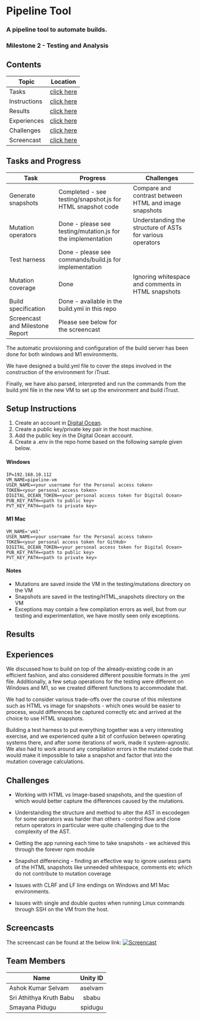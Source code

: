 # Pipeline Tool 

### A pipeline tool to automate builds.
### Milestone 2 - Testing and Analysis

## Contents

| Topic | Location |
|-|-|
|Tasks | [click here](#tasks-and-progress) |
|Instructions| [click here](#instructions)|
|Results| [click here](#results)|
|Experiences | [click here](#experiences)|
|Challenges | [click here](#challenges)|
|Screencast | [click here](#screencasts)|


## Tasks and Progress

| Task | Progress | Challenges
|-|-|-|
| Generate snapshots | Completed - see testing/snapshot.js for HTML snapshot code | Compare and contrast between HTML and image snapshots
| Mutation operators |  Done - please see testing/mutation.js for the implementation | Understanding the structure of ASTs for various operators
| Test harness | Done - please see commands/build.js for implementation |
| Mutation coverage | Done |Ignoring whitespace and comments in HTML snapshots | Handling compliation failures
| Build specification | Done - available in the build.yml in this repo
| Screencast and Milestone Report | Please see below for the screencast

The automatic provisioning and configuration of the build server has been done for both windows and M1 environments.

We have designed a build.yml file to cover the steps involved in the construction of the environment for iTrust.

Finally, we have also parsed, interpreted and run the commands from the build.yml file in the new VM to set up the environment and build iTrust.

## Setup Instructions

  1) Create an account in [Digital Ocean](https://www.digitalocean.com).
  2) Create a public key/private key pair in the host machine.
  3) Add the public key in the Digital Ocean account.
  4) Create a .env in the repo home based on the following sample given below.

#### Windows

```
IP=192.168.10.112
VM_NAME=pipeline-vm
USER_NAME=<your username for the Personal access token>
TOKEN=<your personal access token>
DIGITAL_OCEAN_TOKEN=<your personal access token for Digital Ocean>
PUB_KEY_PATH=<path to public key>
PVT_KEY_PATH=<path to private key>
```

#### M1 Mac

```
VM_NAME='vm1'
USER_NAME=<your username for the Personal access token>
TOKEN=<your personal access token for GitHub>
DIGITAL_OCEAN_TOKEN=<your personal access token for Digital Ocean>
PUB_KEY_PATH=<path to public key>
PVT_KEY_PATH=<path to private key>
```

#### Notes

- Mutations are saved inside the VM in the testing/mutations directory on the VM
- Snapshots are saved in the testing/HTML_snapshots directory on the VM
- Exceptions may contain a few compilation errors as well, but from our testing and experimentation, we have mostly seen only exceptions.

## Results


## Experiences


We discussed how to build on top of the already-existing code in an efficient fashion, and also considered different possible formats in the .yml file. Additionally, a few setup operations for the testing were different on Windows and M1, so we created different functions to accommodate that. 

We had to consider various trade-offs over the course of this milestone such as HTML vs image for snapshots - which ones would be easier to process, would differences be captured correctly etc and arrived at the choice to use HTML snapshots.   

Building a test harness to put everything together was a very interesting exercise, and we experienced quite a bit of confusion between operating systems there, and after some iterations of work, made it system-agnostic. We also had to work around any compilation errors in the mutated code that would make it impossible to take a snapshot and factor that into the mutation coverage calculations. 


## Challenges

- Working with HTML vs Image-based snapshots, and the question of which would better capture the differences caused by the mutations.

- Understanding the structure and method to alter the AST in escodegen for some operators was harder than others - control flow and clone return operators in particular were quite challenging due to the complexity of the AST.

- Getting the app running each time to take snapshots - we achieved this through the forever npm module

- Snapshot differencing - finding an effective way to ignore useless parts of the HTML snapshots like unneeded whitespace, comments etc which do not contribute to mutation coverage

- Issues with CLRF and LF line endings on Windows and M1 Mac environments.

- Issues with single and double quotes when running Linux commands through SSH on the VM from the host.

## Screencasts

The screencast can be found at the below link:
[![Screencast](https://media.github.ncsu.edu/user/23524/files/a3778c60-0af3-4fc1-bd27-492efb010e15)](https://drive.google.com/file/d/1ORy6sithoDdzk5fVR4V3rk8kK-3tGoOr/view?usp=sharing "Screencast")


## Team Members

| Name | Unity ID |
| ------------- |:-------------:|
|Ashok Kumar Selvam | aselvam |
|Sri Athithya Kruth Babu | sbabu |
|Smayana Pidugu | spidugu |
